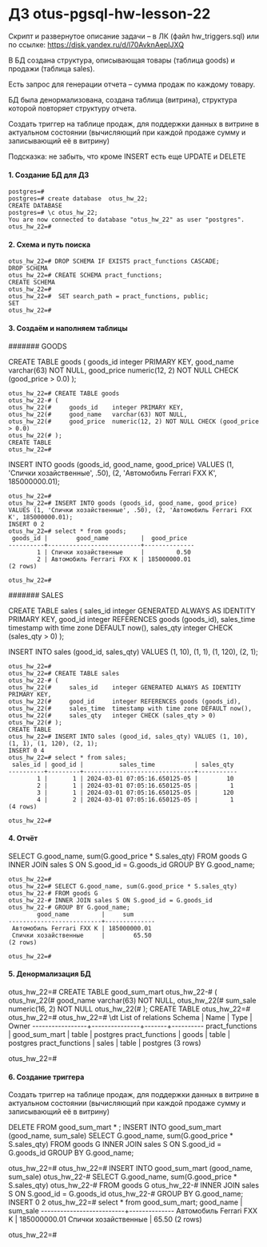 # ДЗ otus-pgsql-hw-lesson-22

Скрипт и развернутое описание задачи – в ЛК (файл hw_triggers.sql) или по ссылке: https://disk.yandex.ru/d/l70AvknAepIJXQ

В БД создана структура, описывающая товары (таблица goods) и продажи (таблица sales).

Есть запрос для генерации отчета – сумма продаж по каждому товару.

БД была денормализована, создана таблица (витрина), структура которой повторяет структуру отчета.

Создать триггер на таблице продаж, для поддержки данных в витрине в актуальном состоянии (вычисляющий при каждой продаже сумму и записывающий её в витрину)

Подсказка: не забыть, что кроме INSERT есть еще UPDATE и DELETE

#### 1. Создание БД для ДЗ

    postgres=#
    postgres=# create database  otus_hw_22;
    CREATE DATABASE
    postgres=# \c otus_hw_22;
    You are now connected to database "otus_hw_22" as user "postgres".
    otus_hw_22=#

#### 2. Схема и путь поиска

    otus_hw_22=# DROP SCHEMA IF EXISTS pract_functions CASCADE;
    DROP SCHEMA
    otus_hw_22=# CREATE SCHEMA pract_functions;
    CREATE SCHEMA
    otus_hw_22=#
    otus_hw_22=#  SET search_path = pract_functions, public;
    SET
    otus_hw_22=#

#### 3. Создаём и наполняем таблицы

####### GOODS

CREATE TABLE goods
(
    goods_id    integer PRIMARY KEY,
    good_name   varchar(63) NOT NULL,
    good_price  numeric(12, 2) NOT NULL CHECK (good_price > 0.0)
);

    otus_hw_22=# CREATE TABLE goods
    otus_hw_22-# (
    otus_hw_22(#     goods_id    integer PRIMARY KEY,
    otus_hw_22(#     good_name   varchar(63) NOT NULL,
    otus_hw_22(#     good_price  numeric(12, 2) NOT NULL CHECK (good_price > 0.0)
    otus_hw_22(# );
    CREATE TABLE
    otus_hw_22=#


INSERT INTO goods (goods_id, good_name, good_price) VALUES (1, 'Спички хозайственные', .50), (2, 'Автомобиль Ferrari FXX K', 185000000.01);


    otus_hw_22=#
    otus_hw_22=# INSERT INTO goods (goods_id, good_name, good_price) VALUES (1, 'Спички хозайственные', .50), (2, 'Автомобиль Ferrari FXX K', 185000000.01);
    INSERT 0 2
    otus_hw_22=# select * from goods;
     goods_id |        good_name         |  good_price
    ----------+--------------------------+--------------
            1 | Спички хозайственные     |         0.50
            2 | Автомобиль Ferrari FXX K | 185000000.01
    (2 rows)
    
    otus_hw_22=#

####### SALES

CREATE TABLE sales
(
    sales_id    integer GENERATED ALWAYS AS IDENTITY PRIMARY KEY,
    good_id     integer REFERENCES goods (goods_id),
    sales_time  timestamp with time zone DEFAULT now(),
    sales_qty   integer CHECK (sales_qty > 0)
);

INSERT INTO sales (good_id, sales_qty) VALUES (1, 10), (1, 1), (1, 120), (2, 1);


    otus_hw_22=#
    otus_hw_22=# CREATE TABLE sales
    otus_hw_22-# (
    otus_hw_22(#     sales_id    integer GENERATED ALWAYS AS IDENTITY PRIMARY KEY,
    otus_hw_22(#     good_id     integer REFERENCES goods (goods_id),
    otus_hw_22(#     sales_time  timestamp with time zone DEFAULT now(),
    otus_hw_22(#     sales_qty   integer CHECK (sales_qty > 0)
    otus_hw_22(# );
    CREATE TABLE
    otus_hw_22=# INSERT INTO sales (good_id, sales_qty) VALUES (1, 10), (1, 1), (1, 120), (2, 1);
    INSERT 0 4
    otus_hw_22=# select * from sales;
     sales_id | good_id |          sales_time           | sales_qty
    ----------+---------+-------------------------------+-----------
            1 |       1 | 2024-03-01 07:05:16.650125-05 |        10
            2 |       1 | 2024-03-01 07:05:16.650125-05 |         1
            3 |       1 | 2024-03-01 07:05:16.650125-05 |       120
            4 |       2 | 2024-03-01 07:05:16.650125-05 |         1
    (4 rows)
    
    otus_hw_22=#

#### 4. Отчёт

SELECT G.good_name, sum(G.good_price * S.sales_qty)
FROM goods G
INNER JOIN sales S ON S.good_id = G.goods_id
GROUP BY G.good_name;

    otus_hw_22=#
    otus_hw_22=# SELECT G.good_name, sum(G.good_price * S.sales_qty)
    otus_hw_22-# FROM goods G
    otus_hw_22-# INNER JOIN sales S ON S.good_id = G.goods_id
    otus_hw_22-# GROUP BY G.good_name;
            good_name         |     sum
    --------------------------+--------------
     Автомобиль Ferrari FXX K | 185000000.01
     Спички хозайственные     |        65.50
    (2 rows)
    
    otus_hw_22=#


#### 5. Денормализация БД



otus_hw_22=# CREATE TABLE good_sum_mart
otus_hw_22-# (
otus_hw_22(#    good_name  varchar(63) NOT NULL,
otus_hw_22(#    sum_sale   numeric(16, 2) NOT NULL
otus_hw_22(# );
CREATE TABLE
otus_hw_22=#
otus_hw_22=#
otus_hw_22=# \dt
                 List of relations
     Schema      |     Name      | Type  |  Owner
-----------------+---------------+-------+----------
 pract_functions | good_sum_mart | table | postgres
 pract_functions | goods         | table | postgres
 pract_functions | sales         | table | postgres
(3 rows)

otus_hw_22=#

#### 6. Создание триггера

Создать триггер на таблице продаж, для поддержки данных в витрине в актуальном состоянии (вычисляющий при каждой продаже сумму и записывающий её в витрину)




DELETE FROM good_sum_mart * ;
INSERT INTO good_sum_mart (good_name, sum_sale)
SELECT G.good_name, sum(G.good_price * S.sales_qty)
FROM goods G
INNER JOIN sales S ON S.good_id = G.goods_id
GROUP BY G.good_name;

otus_hw_22=#
otus_hw_22=# INSERT INTO good_sum_mart (good_name, sum_sale)
otus_hw_22-# SELECT G.good_name, sum(G.good_price * S.sales_qty)
otus_hw_22-# FROM goods G
otus_hw_22-# INNER JOIN sales S ON S.good_id = G.goods_id
otus_hw_22-# GROUP BY G.good_name;
INSERT 0 2
otus_hw_22=# select * from good_sum_mart;
        good_name         |   sum_sale
--------------------------+--------------
 Автомобиль Ferrari FXX K | 185000000.01
 Спички хозайственные     |        65.50
(2 rows)

otus_hw_22=#




